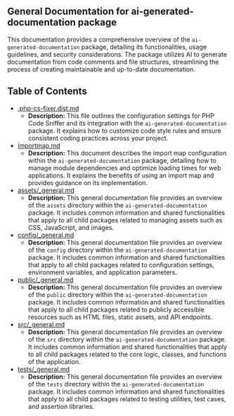 ## General Documentation for ai-generated-documentation package

This documentation provides a comprehensive overview of the `ai-generated-documentation` package, detailing its functionalities, usage guidelines, and security considerations. The package utilizes AI to generate documentation from code comments and file structures, streamlining the process of creating maintainable and up-to-date documentation. 


## Table of Contents
- [.php-cs-fixer.dist.md](.php-cs-fixer.dist.md)
  - **Description:** This file outlines the configuration settings for PHP Code Sniffer and its integration with the `ai-generated-documentation` package. It explains how to customize code style rules and ensure consistent coding practices across your project. 
- [importmap.md](importmap.md)
  - **Description:** This document describes the import map configuration within the `ai-generated-documentation` package, detailing how to manage module dependencies and optimize loading times for web applications. It explains the benefits of using an import map and provides guidance on its implementation. 
- [assets/_general.md](assets/_general.md)
  - **Description:** This general documentation file provides an overview of the `assets` directory within the `ai-generated-documentation` package. It includes common information and shared functionalities that apply to all child packages related to managing assets such as CSS, JavaScript, and images. 
- [config/_general.md](config/_general.md)
  - **Description:** This general documentation file provides an overview of the `config` directory within the `ai-generated-documentation` package. It includes common information and shared functionalities that apply to all child packages related to configuration settings, environment variables, and application parameters. 
- [public/_general.md](public/_general.md)
  - **Description:** This general documentation file provides an overview of the `public` directory within the `ai-generated-documentation` package. It includes common information and shared functionalities that apply to all child packages related to publicly accessible resources such as HTML files, static assets, and API endpoints. 
- [src/_general.md](src/_general.md)
  - **Description:** This general documentation file provides an overview of the `src` directory within the `ai-generated-documentation` package. It includes common information and shared functionalities that apply to all child packages related to the core logic, classes, and functions of the application. 
- [tests/_general.md](tests/_general.md)
  - **Description:** This general documentation file provides an overview of the `tests` directory within the `ai-generated-documentation` package. It includes common information and shared functionalities that apply to all child packages related to testing utilities, test cases, and assertion libraries. 



